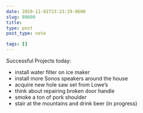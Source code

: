 ```yaml
---
date: 2020-11-01T23:23:29-0600
slug: 80609
title: 
type: post
post_type: note

tags: []
---
```

Successful Projects today:


* install water filter on ice maker
* install more Sonos speakers around the house
* acquire new hole saw set from Lowe’s
* think about repairing broken door handle
* smoke a ton of pork shoulder
* stair at the mountains and drink beer (in progress)



